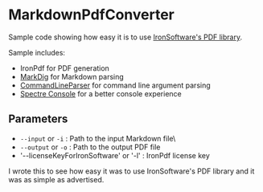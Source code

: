 # MarkdownPdfConverter
Sample code showing how easy it is to use [IronSoftware's PDF library](https://ironpdf.com).

Sample includes:
- IronPdf for PDF generation
- [MarkDig](https://github.com/xoofx/markdig) for Markdown parsing
- [CommandLineParser](https://github.com/commandlineparser/commandline) for command line argument parsing
- [Spectre Console](https://spectreconsole.net/) for a better console experience

## Parameters
- `--input` or `-i` : Path to the input Markdown file\
- `--output` or `-o` : Path to the output PDF file
- '--licenseKeyForIronSoftware' or '-l' : IronPdf license key

I wrote this to see how easy it was to use IronSoftware's PDF library and it was as simple as advertised.